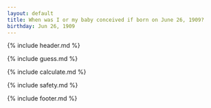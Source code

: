```yaml
---
layout: default
title: When was I or my baby conceived if born on June 26, 1909?
birthday: Jun 26, 1909
---
```


{% include header.md %}

{% include guess.md %}

{% include calculate.md %}

{% include safety.md %}

{% include footer.md %}



